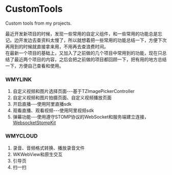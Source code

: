 # CustomTools
Custom tools from my projects.

最近开发新项目的时候，发现一些常用的自定义组件，和一些常用的功能总是忘记。边开发边去查资料太慢了，所以就想着把一些常用的功能总结一下，方便下次再用到的时候就直接拿来用，不用再去查浪费时间。   
在最新一个项目的基础上，又加入了之前做的几个项目中常用到的功能，现在只总结了最近两个项目的内容，之后会把之前做的项目都回顾一下，把有用的地方总结一下，方便自己查看和使用。

### WMYLINK
1. 自定义视频和图片选择页面---基于TZImagePickerController
2. 自定义视频和图片拍摄页面、自定义视频播放页面
3. 开启直播---使用阿里直播sdk
4. 观看直播、观看视频---使用阿里视频sdk
5. 弹幕功能---使用遵守STOMP协议的WebSocket和服务端建立连接，[WebsocketStompKit](https://github.com/gy37/WebsocketStompKit.git)


### WMYCLOUD
1. 录音、音频格式转换、播放录音文件
2. WKWebView和原生交互
3. 引导页
4. 扫一扫
